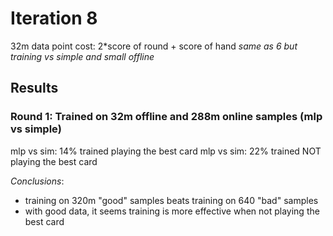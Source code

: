 # Iteration 8
32m data point
cost: 2\*score of round + score of hand
_same as 6 but training vs simple and small offline_

## Results
### Round 1: Trained on 32m offline and 288m online samples (mlp vs simple)
mlp vs sim: 14% trained playing the best card
mlp vs sim: 22% trained NOT playing the best card

*Conclusions*:
- training on 320m "good" samples beats training on 640 "bad" samples
- with good data, it seems training is more effective when not playing the best card

